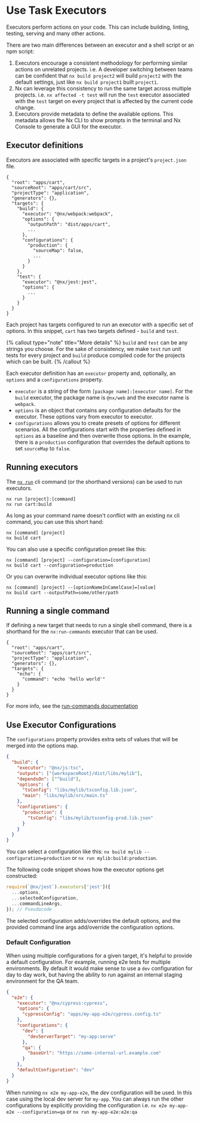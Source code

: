 # Use Task Executors

Executors perform actions on your code. This can include building, linting, testing, serving and many other actions.

There are two main differences between an executor and a shell script or an npm script:

1. Executors encourage a consistent methodology for performing similar actions on unrelated projects. i.e. A developer switching between teams can be confident that `nx build project2` will build `project2` with the default settings, just like `nx build project1` built `project1`.
2. Nx can leverage this consistency to run the same target across multiple projects. i.e. `nx affected -t test` will run the `test` executor associated with the `test` target on every project that is affected by the current code change.
3. Executors provide metadata to define the available options. This metadata allows the Nx CLI to show prompts in the terminal and Nx Console to generate a GUI for the executor.

## Executor definitions

Executors are associated with specific targets in a project's `project.json` file.

```jsonc {% fileName="project.json" %}
{
  "root": "apps/cart",
  "sourceRoot": "apps/cart/src",
  "projectType": "application",
  "generators": {},
  "targets": {
    "build": {
      "executor": "@nx/webpack:webpack",
      "options": {
        "outputPath": "dist/apps/cart",
        ...
      },
      "configurations": {
        "production": {
          "sourceMap": false,
          ...
        }
      }
    },
    "test": {
      "executor": "@nx/jest:jest",
      "options": {
        ...
      }
    }
  }
}
```

Each project has targets configured to run an executor with a specific set of options. In this snippet, `cart` has two targets defined - `build` and `test`.

{% callout type="note" title="More details" %}
`build` and `test` can be any strings you choose. For the sake of consistency, we make `test` run unit tests for every project and `build` produce compiled code for the projects which can be built.
{% /callout %}

Each executor definition has an `executor` property and, optionally, an `options` and a `configurations` property.

- `executor` is a string of the form `[package name]:[executor name]`. For the `build` executor, the package name is `@nx/web` and the executor name is `webpack`.
- `options` is an object that contains any configuration defaults for the executor. These options vary from executor to executor.
- `configurations` allows you to create presets of options for different scenarios. All the configurations start with the properties defined in `options` as a baseline and then overwrite those options. In the example, there is a `production` configuration that overrides the default options to set `sourceMap` to `false`.

## Running executors

The [`nx run`](/packages/nx/documents/run) cli command (or the shorthand versions) can be used to run executors.

```shell
nx run [project]:[command]
nx run cart:build
```

As long as your command name doesn't conflict with an existing nx cli command, you can use this short hand:

```shell
nx [command] [project]
nx build cart
```

You can also use a specific configuration preset like this:

```shell
nx [command] [project] --configuration=[configuration]
nx build cart --configuration=production
```

Or you can overwrite individual executor options like this:

```shell
nx [command] [project] --[optionNameInCamelCase]=[value]
nx build cart --outputPath=some/other/path
```

## Running a single command

If defining a new target that needs to run a single shell command, there is a shorthand for the `nx:run-commands` executor that can be used.

```jsonc {% fileName="project.json" %}
{
  "root": "apps/cart",
  "sourceRoot": "apps/cart/src",
  "projectType": "application",
  "generators": {},
  "targets": {
    "echo": {
      "command": "echo 'hello world'"
    }
  }
}
```

For more info, see the [run-commands documentation](/packages/nx/executors/run-commands)

## Use Executor Configurations

The `configurations` property provides extra sets of values that will be merged into the options map.

```json {% fileName="project.json" %}
{
  "build": {
    "executor": "@nx/js:tsc",
    "outputs": ["{workspaceRoot}/dist/libs/mylib"],
    "dependsOn": ["^build"],
    "options": {
      "tsConfig": "libs/mylib/tsconfig.lib.json",
      "main": "libs/mylib/src/main.ts"
    },
    "configurations": {
      "production": {
        "tsConfig": "libs/mylib/tsconfig-prod.lib.json"
      }
    }
  }
}
```

You can select a configuration like this: `nx build mylib --configuration=production`
or `nx run mylib:build:production`.

The following code snippet shows how the executor options get constructed:

```javascript
require(`@nx/jest`).executors['jest']({
  ...options,
  ...selectedConfiguration,
  ...commandLineArgs,
}); // Pseudocode
```

The selected configuration adds/overrides the default options, and the provided command line args add/override the
configuration options.

### Default Configuration

When using multiple configurations for a given target, it's helpful to provide a default configuration.
For example, running e2e tests for multiple environments. By default it would make sense to use a `dev` configuration for day to day work, but having the ability to run against an internal staging environment for the QA team.

```json {% fileName="project.json" %}
{
  "e2e": {
    "executor": "@nx/cypress:cypress",
    "options": {
      "cypressConfig": "apps/my-app-e2e/cypress.config.ts"
    },
    "configurations": {
      "dev": {
        "devServerTarget": "my-app:serve"
      },
      "qa": {
        "baseUrl": "https://some-internal-url.example.com"
      }
    },
    "defaultConfiguration": "dev"
  }
}
```

When running `nx e2e my-app-e2e`, the _dev_ configuration will be used. In this case using the local dev server for `my-app`.
You can always run the other configurations by explicitly providing the configuration i.e. `nx e2e my-app-e2e --configuration=qa` or `nx run my-app-e2e:e2e:qa`
